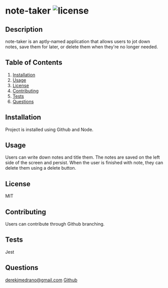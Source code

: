 # note-taker ![license](https://img.shields.io/badge/license-MIT-blue)

## Description
note-taker is an aptly-named application that allows users to jot down notes, save them for later, or delete them when they're no longer needed.

## Table of Contents
1. [Installation](#installation)
2. [Usage](#usage)
3. [License](#license)
4. [Contributing](#contributing)
5. [Tests](#tests)
6. [Questions](#questions)

## Installation
Project is installed using Github and Node.

## Usage
Users can write down notes and title them. The notes are saved on the left side of the screen and persist. When the user is finished with note, they can delete them using a delete button.

## License
MIT

## Contributing
Users can contribute through Github branching.

## Tests
Jest

## Questions
derekjmedrano@gmail.com
[Github](www.github.com/derekmedrano)
